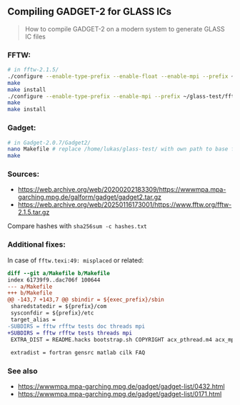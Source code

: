 ## Compiling GADGET-2 for GLASS ICs

> How to compile GADGET-2 on a modern system to generate GLASS IC files

### FFTW:

```bash
# in fftw-2.1.5/
./configure --enable-type-prefix --enable-float --enable-mpi --prefix ~/glass-test/fftw_prefix/
make
make install
./configure --enable-type-prefix --enable-mpi --prefix ~/glass-test/fftw_prefix/ 
make
make install
```

### Gadget:

```bash
# in Gadget-2.0.7/Gadget2/
nano Makefile # replace /home/lukas/glass-test/ with own path to base folder
make
```



### Sources:

- https://web.archive.org/web/20200202183309/https://wwwmpa.mpa-garching.mpg.de/galform/gadget/gadget2.tar.gz
- https://web.archive.org/web/20250116173001/https://www.fftw.org/fftw-2.1.5.tar.gz

Compare hashes with `sha256sum -c hashes.txt`

### Additional fixes:

In case of `fftw.texi:49: misplaced` or related:

```diff
diff --git a/Makefile b/Makefile
index 61739f9..dac706f 100644
--- a/Makefile
+++ b/Makefile
@@ -143,7 +143,7 @@ sbindir = ${exec_prefix}/sbin
 sharedstatedir = ${prefix}/com
 sysconfdir = ${prefix}/etc
 target_alias = 
-SUBDIRS = fftw rfftw tests doc threads mpi
+SUBDIRS = fftw rfftw tests threads mpi
 EXTRA_DIST = README.hacks bootstrap.sh COPYRIGHT acx_pthread.m4 acx_mpi.m4
 
 extradist = fortran gensrc matlab cilk FAQ
```

### See also

- https://wwwmpa.mpa-garching.mpg.de/gadget/gadget-list/0432.html
- https://wwwmpa.mpa-garching.mpg.de/gadget/gadget-list/0171.html
